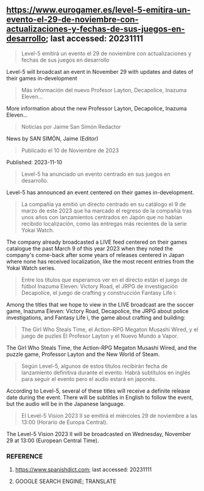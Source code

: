 ## https://www.eurogamer.es/level-5-emitira-un-evento-el-29-de-noviembre-con-actualizaciones-y-fechas-de-sus-juegos-en-desarrollo; last accessed: 20231111

> Level-5 emitirá un evento el 29 de noviembre con actualizaciones y fechas de sus juegos en desarrollo

Level-5 will broadcast an event in November 29 with updates and dates of their games in-development

> Más información del nuevo Profesor Layton, Decapolice, Inazuma Eleven...

More information about the new Professor Layton, Decapolice, Inazuma Eleven...

> Noticias por Jaime San Simón Redactor

News by SAN SIMÓN, Jaime (Editor)

> Publicado el 10 de Noviembre de 2023

Published: 2023-11-10

> Level-5 ha anunciado un evento centrado en sus juegos en desarrollo.

Level-5 has announced an event centered on their games in-development.

> La compañía ya emitió un directo centrado en su catálogo el 9 de marzo de este 2023 que ha marcado el regreso de la compañía tras unos años con lanzamientos centrados en Japón que no habían recibido localización, como las entregas más recientes de la serie Yokai Watch.

The company already broadcasted a LIVE feed centered on their games catalogue the past March 9 of this year 2023 when they noted the company's come-back after some years of releases centered in Japan where none has received localization, like the most recent entries from the Yokai Watch series.

> Entre los títulos que esperamos ver en el directo están el juego de fútbol Inazuma Eleven: Victory Road, el JRPG de investigación Decapolice, el juego de crafting y construcción Fantasy Life i: 

Among the titles that we hope to view in the LIVE broadcast are the soccer game, Inazuma Eleven: Victory Road, Decapolice, the JRPG about police investigations, and Fantasy Life i, the game about crafting and building:

> The Girl Who Steals Time, el Action-RPG Megaton Musashi Wired, y el juego de puzles El Profesor Layton y el Nuevo Mundo a Vapor.

The Girl Who Steals Time, the Action-RPG Megaton Musashi Wired, and the puzzle game, Professor Layton and the New World of Steam.


> Según Level-5, algunos de estos títulos recibirán fecha de lanzamiento definitiva durante el evento. Habrá subtítulos en inglés para seguir el evento pero el audio estará en japonés.

According to Level-5, several of these titles will receive a definite release date during the event. There will be subtitles in English to follow the event, but the audio will be in the Japanese language.

> El Level-5 Vision 2023 II se emitirá el miércoles 29 de noviembre a las 13:00 (Horario de Europa Central). 

The Level-5 Vision 2023 II will be broadcasted on Wednesday, November 29 at 13:00 (European Central Time).

### REFERENCE

1) https://www.spanishdict.com; last accessed: 20231111

2) GOOGLE SEARCH ENGINE; TRANSLATE
